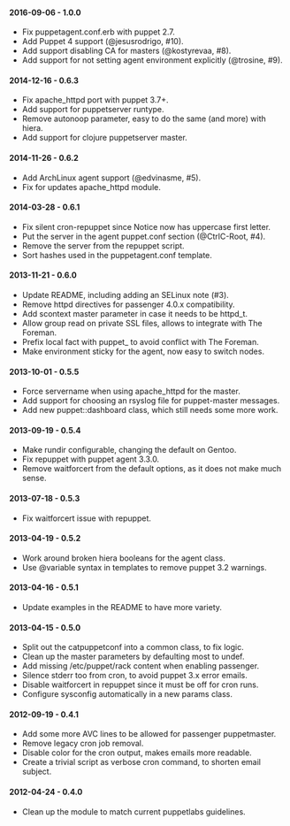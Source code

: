 #### 2016-09-06 - 1.0.0
* Fix puppetagent.conf.erb with puppet 2.7.
* Add Puppet 4 support (@jesusrodrigo, #10).
* Add support disabling CA for masters (@kostyrevaa, #8).
* Add support for not setting agent environment explicitly (@trosine, #9).

#### 2014-12-16 - 0.6.3
* Fix apache_httpd port with puppet 3.7+.
* Add support for puppetserver runtype.
* Remove autonoop parameter, easy to do the same (and more) with hiera.
* Add support for clojure puppetserver master.

#### 2014-11-26 - 0.6.2
* Add ArchLinux agent support (@edvinasme, #5).
* Fix for updates apache_httpd module.

#### 2014-03-28 - 0.6.1
* Fix silent cron-repuppet since Notice now has uppercase first letter.
* Put the server in the agent puppet.conf section (@CtrlC-Root, #4).
* Remove the server from the repuppet script.
* Sort hashes used in the puppetagent.conf template.

#### 2013-11-21 - 0.6.0
* Update README, including adding an SELinux note (#3).
* Remove httpd directives for passenger 4.0.x compatibility.
* Add scontext master parameter in case it needs to be httpd_t.
* Allow group read on private SSL files, allows to integrate with The Foreman.
* Prefix local fact with puppet_ to avoid conflict with The Foreman.
* Make environment sticky for the agent, now easy to switch nodes.

#### 2013-10-01 - 0.5.5
* Force servername when using apache_httpd for the master.
* Add support for choosing an rsyslog file for puppet-master messages.
* Add new puppet::dashboard class, which still needs some more work.

#### 2013-09-19 - 0.5.4
* Make rundir configurable, changing the default on Gentoo.
* Fix repuppet with puppet agent 3.3.0.
* Remove waitforcert from the default options, as it does not make much sense.

#### 2013-07-18 - 0.5.3
* Fix waitforcert issue with repuppet.

#### 2013-04-19 - 0.5.2
* Work around broken hiera booleans for the agent class.
* Use @variable syntax in templates to remove puppet 3.2 warnings.

#### 2013-04-16 - 0.5.1
* Update examples in the README to have more variety.

#### 2013-04-15 - 0.5.0
* Split out the catpuppetconf into a common class, to fix logic.
* Clean up the master parameters by defaulting most to undef.
* Add missing /etc/puppet/rack content when enabling passenger.
* Silence stderr too from cron, to avoid puppet 3.x error emails.
* Disable waitforcert in repuppet since it must be off for cron runs.
* Configure sysconfig automatically in a new params class.

#### 2012-09-19 - 0.4.1
* Add some more AVC lines to be allowed for passenger puppetmaster.
* Remove legacy cron job removal.
* Disable color for the cron output, makes emails more readable.
* Create a trivial script as verbose cron command, to shorten email subject.

#### 2012-04-24 - 0.4.0
* Clean up the module to match current puppetlabs guidelines.

